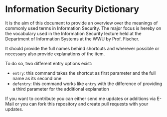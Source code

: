 # Information Security Dictionary
It is the aim of this document to provide an overview over the meanings of commonly used terms in Information Security. The major focus is hereby on the vocabulary used in the Information Security lecture held at the Department of Information Systems at the WWU by Prof. Fischer.

It should provide the full names behind shortcuts and wherever possible or necessary also provide explanations of the item.

To do so, two different entry options exist:
* `entry`: this command takes the shortcut as first parameter and the full name as its second one
* `defentry`: this command works like `entry` with the difference of providing a third parameter for the additional explanation

If you want to contribute you can either send me updates or additions via E-Mail or you can fork this repository and create pull requests with your updates.
